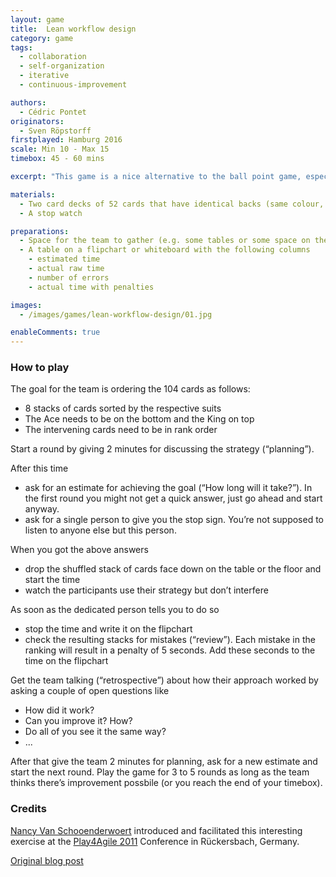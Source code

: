 ```yaml
---
layout: game
title:  Lean workflow design
category: game
tags:
  - collaboration
  - self-organization
  - iterative
  - continuous-improvement

authors: 
  - Cédric Pontet
originators: 
  - Sven Röpstorff
firstplayed: Hamburg 2016
scale: Min 10 - Max 15
timebox: 45 - 60 mins

excerpt: "This game is a nice alternative to the ball point game, especially when you are travelling. The goal of this exercise is to create and improve a workflow using some of the well known agile techniques like Sprint Planning, Timeboxing, Retrospectives."

materials:
  - Two card decks of 52 cards that have identical backs (same colour, same pattern, etc.)
  - A stop watch

preparations:
  - Space for the team to gather (e.g. some tables or some space on the floor)
  - A table on a flipchart or whiteboard with the following columns
    - estimated time
    - actual raw time
    - number of errors
    - actual time with penalties

images:
  - /images/games/lean-workflow-design/01.jpg

enableComments: true
---
```


### How to play

The goal for the team is ordering the 104 cards as follows:

* 8 stacks of cards sorted by the respective suits
* The Ace needs to be on the bottom and the King on top
* The intervening cards need to be in rank order

Start a round by giving 2 minutes for discussing the strategy (“planning”). 

After this time
* ask for an estimate for achieving the goal (“How long will it take?”). In the first round you might not get a quick answer, just go ahead and start anyway.
* ask for a single person to give you the stop sign. You’re not supposed to listen to anyone else but this person.

When you got the above answers
* drop the shuffled stack of cards face down on the table or the floor and start the time
* watch the participants use their strategy but don’t interfere

As soon as the dedicated person tells you to do so
* stop the time and write it on the flipchart
* check the resulting stacks for mistakes (“review”). Each mistake in the ranking will result in a penalty of 5 seconds. Add these seconds to the time on the flipchart


Get the team talking (“retrospective”) about how their approach worked by asking a couple of open questions like
* How did it work?
* Can you improve it? How?
* Do all of you see it the same way?
* ...

After that give the team 2 minutes for planning, ask for a new estimate and start the next round. Play the game for 3 to 5 rounds as long as the team thinks there’s improvement possbile (or you reach the end of your timebox).


### Credits

 [Nancy Van Schooenderwoert](https://www.linkedin.com/in/nancy-van-schooenderwoert-37882) introduced and facilitated this interesting exercise at the [Play4Agile 2011](http://p4a11.pbworks.com/w/page/29184741/Home) Conference in Rückersbach, Germany.

 [Original blog post](http://agiletransparency.com/lean-workflow-design-game/)